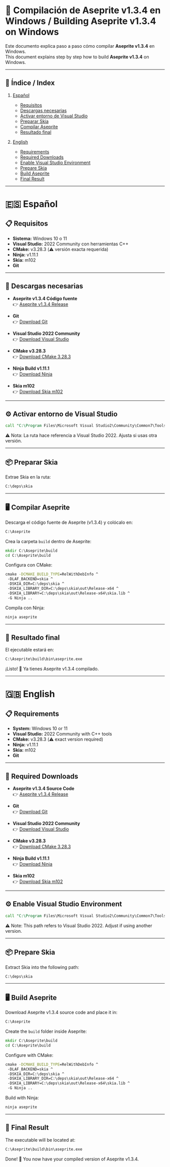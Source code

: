 # 🎨 Compilación de Aseprite v1.3.4 en Windows / Building Aseprite v1.3.4 on Windows  

Este documento explica paso a paso cómo compilar **Aseprite v1.3.4** en Windows.  
This document explains step by step how to build **Aseprite v1.3.4** on Windows.  

---

## 📑 Índice / Index  

1. [Español](#-español)  
   - [Requisitos](#-requisitos)  
   - [Descargas necesarias](#-descargas-necesarias)  
   - [Activar entorno de Visual Studio](#️-activar-entorno-de-visual-studio)  
   - [Preparar Skia](#-preparar-skia)  
   - [Compilar Aseprite](#️-compilar-aseprite)  
   - [Resultado final](#-resultado-final)  

2. [English](#-english)  
   - [Requirements](#-requirements)  
   - [Required Downloads](#-required-downloads)  
   - [Enable Visual Studio Environment](#️-enable-visual-studio-environment)  
   - [Prepare Skia](#-prepare-skia)  
   - [Build Aseprite](#️-build-aseprite)  
   - [Final Result](#-final-result)  

---

# 🇪🇸 Español  

## 📋 Requisitos  
- **Sistema:** Windows 10 o 11  
- **Visual Studio:** 2022 Community con herramientas C++  
- **CMake:** v3.28.3 (⚠️ versión exacta requerida)  
- **Ninja:** v1.11.1  
- **Skia:** m102  
- **Git**  

---

## 📂 Descargas necesarias  
- **Aseprite v1.3.4 Código fuente**  
  👉 [Aseprite v1.3.4 Release](https://github.com/aseprite/aseprite/releases/tag/v1.3.4)  

- **Git**  
  👉 [Download Git](https://git-scm.com/download/win)  

- **Visual Studio 2022 Community**  
  👉 [Download Visual Studio](https://visualstudio.microsoft.com/downloads/)  

- **CMake v3.28.3**  
  👉 [Download CMake 3.28.3](https://github.com/Kitware/CMake/releases/tag/v3.28.3)  

- **Ninja Build v1.11.1**  
  👉 [Download Ninja](https://github.com/ninja-build/ninja/releases/tag/v1.11.1)  

- **Skia m102**  
  👉 [Download Skia m102](https://github.com/aseprite/skia/releases/tag/m102-861e4743af)  

---

## ⚙️ Activar entorno de Visual Studio  

```bat
call "C:\Program Files\Microsoft Visual Studio2\Community\Common7\Tools\VsDevCmd.bat" -arch=x64
```

⚠️ Nota: La ruta hace referencia a Visual Studio 2022. Ajusta si usas otra versión.  

---

## 📦 Preparar Skia  

Extrae Skia en la ruta:  

```bat
C:\deps\skia
```

---

## 🖥️ Compilar Aseprite  

Descarga el código fuente de Aseprite (v1.3.4) y colócalo en:  

```bat
C:\Aseprite
```

Crea la carpeta `build` dentro de Aseprite:  

```bat
mkdir C:\Aseprite\build
cd C:\Aseprite\build
```

Configura con CMake:  

```bat
cmake -DCMAKE_BUILD_TYPE=RelWithDebInfo ^
 -DLAF_BACKEND=skia ^
 -DSKIA_DIR=C:\deps\skia ^
 -DSKIA_LIBRARY_DIR=C:\deps\skia\out\Release-x64 ^
 -DSKIA_LIBRARY=C:\deps\skia\out\Release-x64\skia.lib ^
 -G Ninja ..
```

Compila con Ninja:  

```bat
ninja aseprite
```

---

## 📂 Resultado final  

El ejecutable estará en:  

```bat
C:\Aseprite\build\bin\aseprite.exe
```

¡Listo! 🎉 Ya tienes Aseprite v1.3.4 compilado.  

---

# 🇬🇧 English  

## 📋 Requirements  
- **System:** Windows 10 or 11  
- **Visual Studio:** 2022 Community with C++ tools  
- **CMake:** v3.28.3 (⚠️ exact version required)  
- **Ninja:** v1.11.1  
- **Skia:** m102  
- **Git**  

---

## 📂 Required Downloads  
- **Aseprite v1.3.4 Source Code**  
  👉 [Aseprite v1.3.4 Release](https://github.com/aseprite/aseprite/releases/tag/v1.3.4)  

- **Git**  
  👉 [Download Git](https://git-scm.com/download/win)  

- **Visual Studio 2022 Community**  
  👉 [Download Visual Studio](https://visualstudio.microsoft.com/downloads/)  

- **CMake v3.28.3**  
  👉 [Download CMake 3.28.3](https://github.com/Kitware/CMake/releases/tag/v3.28.3)  

- **Ninja Build v1.11.1**  
  👉 [Download Ninja](https://github.com/ninja-build/ninja/releases/tag/v1.11.1)  

- **Skia m102**  
  👉 [Download Skia m102](https://github.com/aseprite/skia/releases/tag/m102-861e4743af)  

---

## ⚙️ Enable Visual Studio Environment  

```bat
call "C:\Program Files\Microsoft Visual Studio2\Community\Common7\Tools\VsDevCmd.bat" -arch=x64
```

⚠️ Note: This path refers to Visual Studio 2022. Adjust if using another version.  

---

## 📦 Prepare Skia  

Extract Skia into the following path:  

```bat
C:\deps\skia
```

---

## 🖥️ Build Aseprite  

Download Aseprite v1.3.4 source code and place it in:  

```bat
C:\Aseprite
```

Create the `build` folder inside Aseprite:  

```bat
mkdir C:\Aseprite\build
cd C:\Aseprite\build
```

Configure with CMake:  

```bat
cmake -DCMAKE_BUILD_TYPE=RelWithDebInfo ^
 -DLAF_BACKEND=skia ^
 -DSKIA_DIR=C:\deps\skia ^
 -DSKIA_LIBRARY_DIR=C:\deps\skia\out\Release-x64 ^
 -DSKIA_LIBRARY=C:\deps\skia\out\Release-x64\skia.lib ^
 -G Ninja ..
```

Build with Ninja:  

```bat
ninja aseprite
```

---

## 📂 Final Result  

The executable will be located at:  

```bat
C:\Aseprite\build\bin\aseprite.exe
```

Done! 🎉 You now have your compiled version of Aseprite v1.3.4.  
